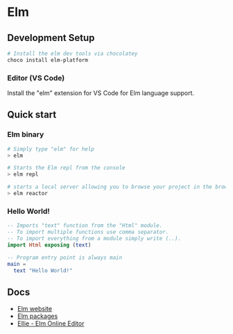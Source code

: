 # Elm

## Development Setup
```powershell
# Install the elm dev tools via chocolatey
choco install elm-platform
```

### Editor (VS Code)

Install the "elm" extension for VS Code for Elm language support.

## Quick start

### Elm binary

```powershell
# Simply type "elm" for help
> elm 

# Starts the Elm repl from the console
> elm repl 

# starts a local server allowing you to browse your project in the browser
> elm reactor
```

### Hello World!

````elm
-- Imports "text" function from the "Html" module.
-- To import multiple functions use comma separator.
-- To import everything from a module simply write (..).
import Html exposing (text)

-- Program entry point is always main
main =
  text "Hello World!"
```` 

## Docs
* [Elm website](https://elm-lang.org)
* [Elm packages](https://package.elm-lang.org/)   
* [Ellie - Elm Online Editor](https://ellie-app.com/new)